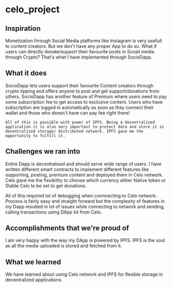 # celo_project

## Inspiration
Monetization through Social Media platforms like Instagram is very usefull to content creators. But we don't have any proper App to do so. What if users can directly donate/support their favourite posts in Scoail media through Crypto? That's what I have implemented through SocioDapp. 

## What it does
SocioDapp lets users support their favourite Content creators through crypto tipping and offers anyone to post and get support/donations from others. 
    SocioDapp has another feature of Premium where users need to pay some subscription fee to get access to exclusive content. Users who have subscription are logged in automatically as soon as they connect their wallet and those who doesn't have can pay fee right there!

    All of this is possible with power of IPFS. Being a decentralized application it is also very important to protect data and store it in decentralized storage/ distributed network. IPFS gave me the opportunity to fulfill it.


## Challenges we ran into
Entire Dapp is decentralised and should serve wide range of users. I have written different smart contracts to implement different features like supporting, posting, premium content and deployed them in Celo network. Celo gave me the flexibility to choose which currency either Native token or Stable Celo to be set to get donations.

All of this required lot of debugging when connnecting to Celo network. Process is fairly easy and straight forward but the complexity of features in my Dapp resulted in lot of issues while connecting to network and sending, calling transactions using DApp kit from Celo.


## Accomplishments that we're proud of
I am very happy with the way my DApp is powered by IPFS. IPFS is the soul as all the media uploaded is stored and fetched from it.
## What we learned
We have learned about using Celo network and IPFS for flexible storage in decentralized applications.

